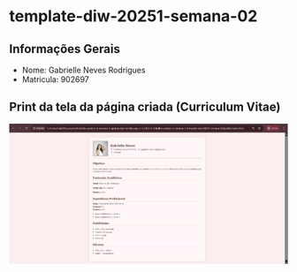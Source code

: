 # template-diw-20251-semana-02

## Informações Gerais
- Nome: Gabrielle Neves Rodrigues   
- Matricula: 902697

## Print da tela da página criada (Curriculum Vitae)
![alt text](public/image.png)
